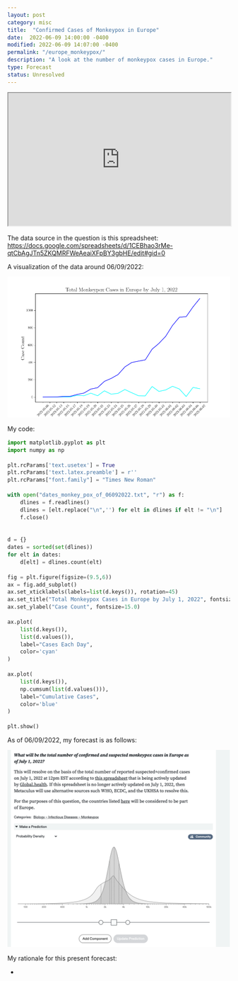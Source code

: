 ```yaml
---
layout: post
category: misc
title:  "Confirmed Cases of Monkeypox in Europe"
date:  2022-06-09 14:00:00 -0400
modified: 2022-06-09 14:07:00 -0400
permalink: "/europe_monkeypox/"
description: "A look at the number of monkeypox cases in Europe."
type: Forecast
status: Unresolved
---
```


<iframe src="https://www.metaculus.com/questions/embed/10978/" width="100%" height="300"></iframe>

The data source in the question is this spreadsheet: <https://docs.google.com/spreadsheets/d/1CEBhao3rMe-qtCbAgJTn5ZKQMRFWeAeaiXFpBY3gbHE/edit#gid=0>

A visualization of the data around 06/09/2022:

![](/notes/assets/2022/europe_monkeypox/case_count.png)

My code:

```python
import matplotlib.pyplot as plt
import numpy as np

plt.rcParams['text.usetex'] = True
plt.rcParams['text.latex.preamble'] = r''
plt.rcParams["font.family"] = "Times New Roman"

with open("dates_monkey_pox_of_06092022.txt", "r") as f:
    dlines = f.readlines()
    dlines = [elt.replace("\n",'') for elt in dlines if elt != "\n"]
    f.close()
    

d = {}
dates = sorted(set(dlines))
for elt in dates:
    d[elt] = dlines.count(elt)

fig = plt.figure(figsize=(9.5,6))
ax = fig.add_subplot()
ax.set_xticklabels(labels=list(d.keys()), rotation=45)
ax.set_title("Total Monkeypox Cases in Europe by July 1, 2022", fontsize=17.0)
ax.set_ylabel("Case Count", fontsize=15.0)

ax.plot(
    list(d.keys()), 
    list(d.values()), 
    label="Cases Each Day", 
    color='cyan'
)

ax.plot(
    list(d.keys()), 
    np.cumsum(list(d.values())), 
    label="Cumulative Cases", 
    color='blue'
)

plt.show()
```

As of 06/09/2022, my forecast is as follows: 

![](/notes/assets/2022/europe_monkeypox/monk_for_06092022.png)

My rationale for this present forecast:

- 


